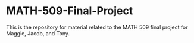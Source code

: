 # MATH-509-Final-Project
This is the repository for material related to the MATH 509 final project for Maggie, Jacob, and Tony.
